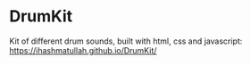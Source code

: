 # DrumKit
Kit of different drum sounds, built with html, css and javascript: https://ihashmatullah.github.io/DrumKit/
